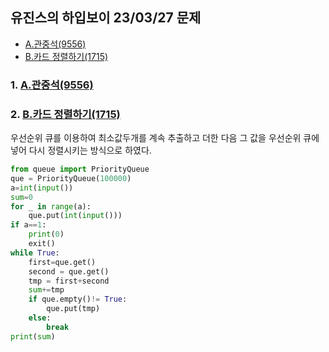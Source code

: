 ## 유진스의 하입보이 23/03/27 문제
- [A.관중석(9556)](https://www.acmicpc.net/problem/10166)  
- [B.카드 정렬하기(1715)](https://www.acmicpc.net/problem/19539)  

### 1. [A.관중석(9556)](https://www.acmicpc.net/problem/10166)  


### 2. [B.카드 정렬하기(1715)](https://www.acmicpc.net/problem/19539)  

우선순위 큐를 이용하여 최소값두개를 계속 추출하고 더한 다음 그 값을 우선순위 큐에 넣어 다시 정렬시키는 방식으로 하였다.
```python
from queue import PriorityQueue
que = PriorityQueue(100000)
a=int(input())
sum=0
for _ in range(a):
    que.put(int(input()))
if a==1:
    print(0)
    exit()
while True:
    first=que.get()
    second = que.get()
    tmp = first+second
    sum+=tmp
    if que.empty()!= True:
        que.put(tmp)
    else:
        break
print(sum)

```
